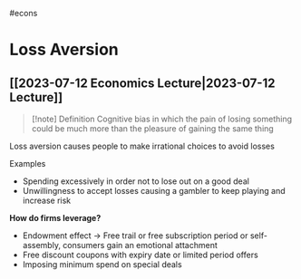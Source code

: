 #econs 
# Loss Aversion
## [[2023-07-12 Economics Lecture|2023-07-12 Lecture]]
> [!note] Definition
>Cognitive bias in which the pain of losing something could be much more than the pleasure of gaining the same thing

Loss aversion causes people to make irrational choices to avoid losses

Examples
- Spending excessively in order not to lose out on a good deal
- Unwillingness to accept losses causing a gambler to keep playing and increase risk

**How do firms leverage?**
- Endowment effect → Free trail or free subscription period or self-assembly, consumers gain an emotional attachment
- Free discount coupons with expiry date or limited period offers
- Imposing minimum spend on special deals


